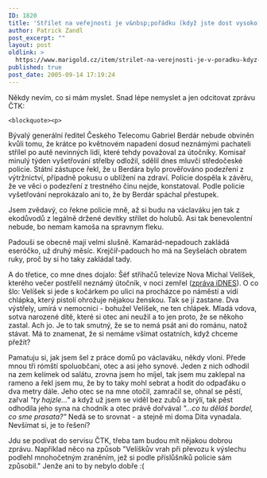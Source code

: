 ```yaml
---
ID: 1820
title: 'Střílet na veřejnosti je v&nbsp;pořádku (když jste dost vysoko)'
author: Patrick Zandl
post_excerpt: ""
layout: post
oldlink: >
  https://www.marigold.cz/item/strilet-na-verejnosti-je-v-poradku-kdyz-jste-dost-vysoko
published: true
post_date: 2005-09-14 17:19:24
---
```

<p>Někdy nevím, co si mám myslet. Snad lépe nemyslet a jen odcitovat zprávu ČTK:</p>

	<blockquote><p>
Bývalý generální ředitel Českého Telecomu Gabriel Berdár nebude obviněn kvůli tomu, že krátce po květnovém napadení dosud neznámými pachateli střílel po autě nevinných lidí, které tehdy považoval za útočníky. Komisař minulý týden vyšetřování střelby odložil, sdělil dnes mluvčí středočeské policie. Státní zástupce řekl, že u Berdára bylo prověřováno podezření z výtržnictví, případně pokusu o ublížení na zdraví. Policie dospěla k závěru, že ve věci o podezření z trestného činu nejde, konstatoval. Podle policie vyšetřování neprokázalo ani to, že by Berdár spáchal přestupek.
</p>
</blockquote>
<p>Jsem zvědavý, co řekne policie mně, až si budu na václaváku jen tak z ekodůvodů z legálně držené devítky střílet do holubů. Asi tak benevolentní nebude, bo nemam kamoša na spravnym fleku. </p>

<p>Padouši se obecně mají velmi slušně. Kamarád-nepadouch zakládá eseróčko, už druhý měsíc. Krejčíř-padouch ho má na Seyšelách obratem ruky, proč by si ho taky zakládal tady. </p>

<p>A do třetice, co mne dnes dojalo: Šéf střihačů televize Nova Michal Velíšek, kterého večer postřelil neznámý útočník, v noci zemřel (<a href="http://zpravy.idnes.cz/krimi.asp?r=krimi&amp;c=A050914_093138_krimi_ton">zpráva iDNES</a>). O co šlo: Velíšek si jede s kočárkem po ulici na procházce po náměstí a vidí chlápka, který pistolí ohrožuje nějakou ženskou. Tak se jí zastane. Dva výstřely, umírá v nemocnici - bohužel Velíšek, ne ten chlápek. Mladá vdova, sotva narozené dítě, které si otec ani neužil a to jen proto, že se někoho zastal. Ach jo. Je to tak smutný, že se to nemá psát ani do románu,  natož stávat. Má to znamenat, že si nemáme všímat ostatních, když chceme přežít?</p>

<p>Pamatuju si, jak jsem šel z práce domů po václaváku, někdy vloni. Přede mnou tři rómští spoluobčani, otec a asi jeho synové. Jeden z nich odhodil na zem kelímek od salátu, zrovna jsem ho míjel, tak jsem mu zaklepal na rameno a řekl jsem mu, že by to taky mohl sebrat a hodit do odpaďáku o dva metry dále. Jeho otec se na mne otočil, zamračil se, ohnal se pěstí, zařval <i>"ty hajzle..."</i> a když už jsem se viděl bez zubů a brýlí, tak pěst odhodila jeho syna na chodník a otec právě dořvával <i>"...co tu děláš bordel, co sme prasata?"</i> Nedá se to srovnat - a stejně mi doma Dita vynadala. Nevšímat si, je to řešení? </p>

<p>Jdu se podívat do servisu ČTK, třeba tam budou mít nějakou dobrou zprávu. Například něco na způsob "Velíškův vrah při převozu k výslechu podlehl mnohočetným zraněním, jež si podle příslůšníků policie sám způsobil." Jenže ani to by nebylo dobře :(
</p>

